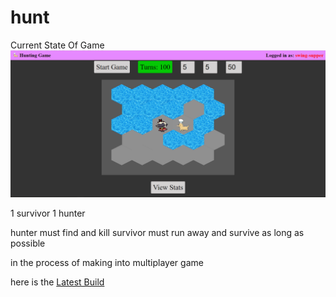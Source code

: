# hunt

Current State Of Game
<img src="./images/screenshot1.png" width="650">

1 survivor
1 hunter

hunter must find and kill
survivor must run away and survive as long as possible

in the process of making into multiplayer game

here is the <a href="https://resilient-belekoy-c13e86.netlify.app/" target="_blank">Latest Build</a>
 
